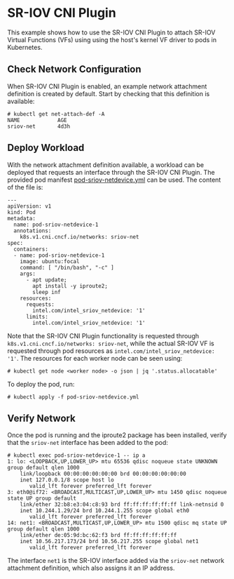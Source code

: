 # SR-IOV CNI Plugin
This example shows how to use the SR-IOV CNI Plugin to attach SR-IOV Virtual Functions (VFs) using using the host's kernel VF driver to pods in Kubernetes.

## Check Network Configuration
When SR-IOV CNI Plugin is enabled, an example network attachment definition is created by default. Start by checking that this definition is available:
```
# kubectl get net-attach-def -A
NAME            AGE 
sriov-net       4d3h
```

## Deploy Workload
With the network attachment definition available, a workload can be deployed that requests an interface through the SR-IOV CNI Plugin. The provided pod manifest [pod-sriov-netdevice.yml](pod-sriov-netdevice.yml) can be used. The content of the file is:
```
---
apiVersion: v1  
kind: Pod
metadata:
  name: pod-sriov-netdevice-1
  annotations:
    k8s.v1.cni.cncf.io/networks: sriov-net
spec:
  containers:
  - name: pod-sriov-netdevice-1
    image: ubuntu:focal
    command: [ "/bin/bash", "-c" ]
    args:
      - apt update;
        apt install -y iproute2;
        sleep inf
    resources:
      requests:
        intel.com/intel_sriov_netdevice: '1'
      limits:
        intel.com/intel_sriov_netdevice: '1'
```
Note that the SR-IOV CNI Plugin functionality is requested through `k8s.v1.cni.cncf.io/networks: sriov-net`, while the actual SR-IOV VF is requested through pod resources as `intel.com/intel_sriov_netdevice: '1'`. The resources for each worker node can be seen using:
```
# kubectl get node <worker node> -o json | jq '.status.allocatable'
``` 

To deploy the pod, run:
```
# kubectl apply -f pod-sriov-netdevice.yml
```

## Verify Network
Once the pod is running and the iproute2 package has been installed, verify that the `sriov-net` interface has been added to the pod:
```
# kubectl exec pod-sriov-netdevice-1 -- ip a
1: lo: <LOOPBACK,UP,LOWER_UP> mtu 65536 qdisc noqueue state UNKNOWN group default qlen 1000 
    link/loopback 00:00:00:00:00:00 brd 00:00:00:00:00:00
    inet 127.0.0.1/8 scope host lo
       valid_lft forever preferred_lft forever
3: eth0@if72: <BROADCAST,MULTICAST,UP,LOWER_UP> mtu 1450 qdisc noqueue state UP group default
    link/ether 32:b8:e3:04:c8:93 brd ff:ff:ff:ff:ff:ff link-netnsid 0
    inet 10.244.1.29/24 brd 10.244.1.255 scope global eth0
       valid_lft forever preferred_lft forever
14: net1: <BROADCAST,MULTICAST,UP,LOWER_UP> mtu 1500 qdisc mq state UP group default qlen 1000
    link/ether de:05:9d:bc:62:f3 brd ff:ff:ff:ff:ff:ff
    inet 10.56.217.173/24 brd 10.56.217.255 scope global net1
       valid_lft forever preferred_lft forever
```
The interface `net1` is the SR-IOV interface added via the `sriov-net` network attachment definition, which also assigns it an IP address.
